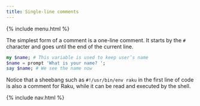 ```yaml
---
title: Single-line comments
---
```


{% include menu.html %}

The simplest form of a comment is a one-line comment. It starts by the `#` character and goes until the end of the current line.

```raku
my $name; # This variable is used to keep user’s name
$name = prompt 'What is your name? ';
say $name; # We see the name now
```

Notice that a sheebang such as `#!/usr/bin/env raku` in the first line of code is also a comment for Raku, while it can be read and executed by the shell.

{% include nav.html %}
